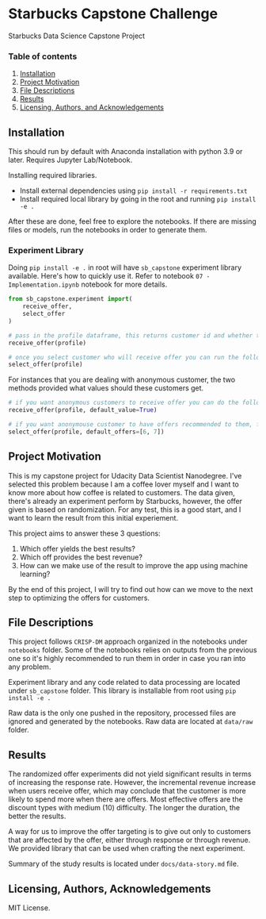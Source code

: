 # Starbucks Capstone Challenge
Starbucks Data Science Capstone Project

### Table of contents
1. [Installation](#installation)
2. [Project Motivation](#motivation)
3. [File Descriptions](#file-rec)
4. [Results](#results)
5. [Licensing, Authors, and Acknowledgements](#licensing)

## Installation <a name="installation"></a>

This should run by default with Anaconda installation with python 3.9 or later. Requires Jupyter Lab/Notebook. 

Installing required libraries.

* Install external dependencies using `pip install -r requirements.txt`
* Install required local library by going in the root and running `pip install -e .`

After these are done, feel free to explore the notebooks. If there are missing files or models, run the notebooks in order to generate them.

### Experiment Library

Doing `pip install -e .` in root will have `sb_capstone` experiment library available. Here's how to quickly use it. Refer to notebook `07 - Implementation.ipynb` notebook for more details.

```python
from sb_capstone.experiment import(
    receive_offer,
    select_offer
)

# pass in the profile dataframe, this returns customer id and whether the customer should receive offer.
receive_offer(profile)

# once you select customer who will receive offer you can run the following to get the recommended offers.
select_offer(profile)
```

For instances that you are dealing with anonymous customer, the two methods provided what values should these customers get.

```python
# if you want anonymous customers to receive offer you can do the following
receive_offer(profile, default_value=True)

# if you want anonymouse customer to have offers recommended to them, for example we know which one are safe to give (6 and 7 offer)
select_offer(profile, default_offers=[6, 7])
```

## Project Motivation<a name="motivation"></a>

This is my capstone project for Udacity Data Scientist Nanodegree. I've selected this problem because I am a coffee lover myself and I want to know more about how coffee is related to customers. The data given, there's already an experiment perform by Starbucks, however, the offer given is based on randomization. For any test, this is a good start, and I want to learn the result from this initial experiement.

This project aims to answer these 3 questions:

1. Which offer yields the best results? 
2. Which off provides the best revenue? 
3. How can we make use of the result to improve the app using machine learning?

By the end of this project, I will try to find out how can we move to the next step to optimizing the offers for customers.

## File Descriptions <a name="file-rec"></a>

This project follows `CRISP-DM` approach organized in the notebooks under `notebooks` folder. Some of the notebooks relies on outputs from the previous one so it's highly recommended to run them in order in case you ran into any problem.

Experiment library and any code related to data processing are located  under `sb_capstone` folder. This library is installable from root using `pip install -e .`

Raw data is the only one pushed in the repository, processed files are ignored and generated by the notebooks. Raw data are located at `data/raw` folder.

## Results<a name="results"></a>

The randomized offer experiments did not yield significant results in terms of increasing the response rate. However, the incremental revenue increase when users receive offer, which may conclude that the customer is more likely to spend more when there are offers. Most effective offers are the discount types with medium (10) difficulty. The longer the duration, the better the results.

A way for us to improve the offer targeting is to give out only to customers that are affected by the offer, either through response or through revenue. We provided library that can be used when crafting the next experiment.

Summary of the study results is located under `docs/data-story.md` file.

## Licensing, Authors, Acknowledgements<a name="licensing"></a>

MIT License.